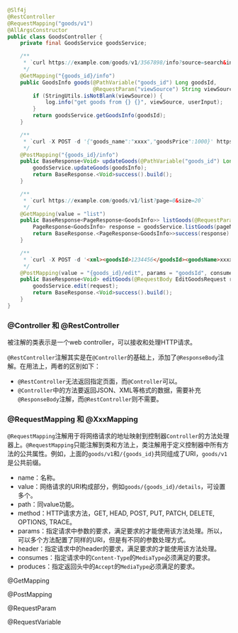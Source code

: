 
```java
@Slf4j
@RestController
@RequestMapping("goods/v1")
@AllArgsConstructor
public class GoodsController {
    private final GoodsService goodsService;

    /**
     * `curl https://example.com/goods/v1/3567898/info?source=search&input=iphone13`
     */
    @GetMapping("{goods_id}/info")
    public GoodsInfo goods(@PathVariable("goods_id") Long goodsId,
                           @RequestParam("viewSource") String viewSource, @RequestParam("userInput") String userInput) {
        if (StringUtils.isNotBlank(viewSource)) {
            log.info("get goods from {} {}", viewSource, userInput);
        }
        return goodsService.getGoodsInfo(goodsId);
    }

    /**
     * `curl -X POST -d '{"goods_name":"xxxx","goodsPrice":1000}' https://example.com/goods/v1/3567898/info`
     */
    @PostMapping("{goods_id}/info")
    public BaseResponse<Void> updateGoods(@PathVariable("goods_id") Long goodsId, @RequestBody GoodsInfo goodsInfo) {
        goodsService.updateGoods(goodsInfo);
        return BaseResponse.<Void>success().build();
    }

    /**
     * `curl https://example.com/goods/v1/list?page=0&size=20`
     */
    @GetMapping(value = "list")
    public BaseResponse<PageResponse<GoodsInfo>> listGoods(@RequestParam("page") Integer pageNo, @RequestParam("size") Integer pageSize) {
        PageResponse<GoodsInfo> response = goodsService.listGoods(pageNo, pageSize);
        return BaseResponse.<PageResponse<GoodsInfo>>success(response).build();
    }

    /**
     * `curl -X POST -d '<xml><goodsId>1234456</goodsId><goodsName>xxxxxx</goodsName></xml>' https://example.com/goods/v1/3567898/info`
     */
    @PostMapping(value = "{goods_id}/edit", params = "goodsId", consumes = MediaType.TEXT_XML_VALUE, produces = MediaType.TEXT_XML_VALUE)
    public BaseResponse<Void> editGoods(@RequestBody EditGoodsRequest request) {
        goodsService.edit(request);
        return BaseResponse.<Void>success().build();
    }
}

```

### @Controller 和 @RestController

被注解的类表示是一个web controller，可以接收和处理HTTP请求。

`@RestController`注解其实是在`@Controller`的基础上，添加了`@ResponseBody`注解。在用法上，两者的区别如下：

* `@RestController`无法返回指定页面，而`@Controller`可以。
* `@Controller`中的方法要返回JSON、XML等格式的数据，需要补充`@ResponseBody`注解，而`@RestController`则不需要。

### @RequestMapping 和 @XxxMapping

`@RequestMapping`注解用于将网络请求的地址映射到控制器`Controller`的方法处理器上。`@RequestMapping`只能注解到类和方法上，类注解用于定义控制器中所有方法的公共属性。例如，上面的`goods/v1`和`/{goods_id}`共同组成了URI，`goods/v1`是公共前缀。

* name：名称。
* value：网络请求的URI构成部分，例如`goods/{goods_id}/details`，可设置多个。
* path：同value功能。
* method：HTTP请求方法，GET, HEAD, POST, PUT, PATCH, DELETE, OPTIONS, TRACE。
* params：指定请求中参数的要求，满足要求的才能使用该方法处理。所以，可以多个方法配置了同样的URI，但是有不同的参数处理方式。
* header：指定请求中的header的要求，满足要求的才能使用该方法处理。
* consumes：指定请求中的`Content-Type`的`MediaType`必须满足的要求。
* produces：指定返回头中的`Accept`的`MediaType`必须满足的要求。



@GetMapping

@PostMapping

@RequestParam

@RequestVariable